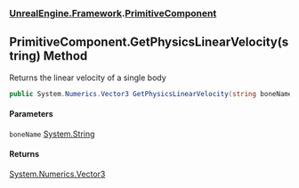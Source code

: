 ### [UnrealEngine.Framework](./UnrealEngine-Framework.md 'UnrealEngine.Framework').[PrimitiveComponent](./PrimitiveComponent.md 'UnrealEngine.Framework.PrimitiveComponent')
## PrimitiveComponent.GetPhysicsLinearVelocity(string) Method
Returns the linear velocity of a single body  
```csharp
public System.Numerics.Vector3 GetPhysicsLinearVelocity(string boneName=null);
```
#### Parameters
<a name='UnrealEngine-Framework-PrimitiveComponent-GetPhysicsLinearVelocity(string)-boneName'></a>
`boneName` [System.String](https://docs.microsoft.com/en-us/dotnet/api/System.String 'System.String')  
  
#### Returns
[System.Numerics.Vector3](https://docs.microsoft.com/en-us/dotnet/api/System.Numerics.Vector3 'System.Numerics.Vector3')  
